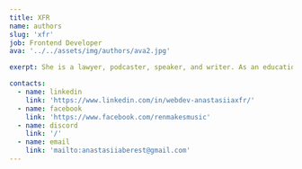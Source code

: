 ```yaml
---
title: XFR
name: authors
slug: 'xfr'
job: Frontend Developer
ava: '../../assets/img/authors/ava2.jpg'

exerpt: She is a lawyer, podcaster, speaker, and writer. As an educational content director, she helps develop HasThemes premium training products.

contacts:
  - name: linkedin
    link: 'https://www.linkedin.com/in/webdev-anastasiiaxfr/'
  - name: facebook
    link: 'https://www.facebook.com/renmakesmusic'
  - name: discord
    link: '/'
  - name: email
    link: 'mailto:anastasiiaberest@gmail.com'
---
```

